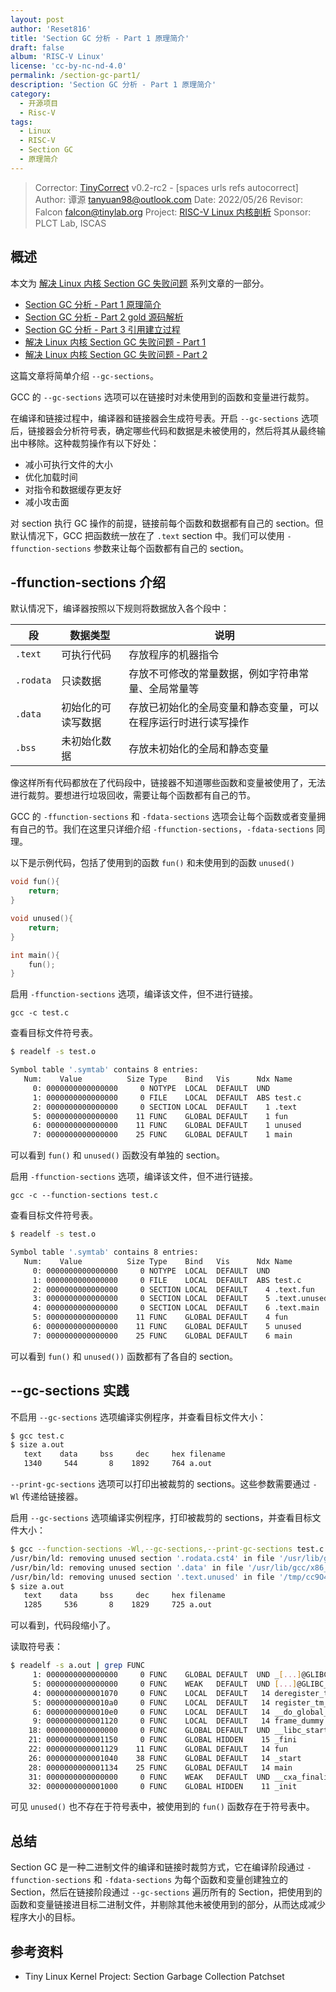 ```yaml
---
layout: post
author: 'Reset816'
title: 'Section GC 分析 - Part 1 原理简介'
draft: false
album: 'RISC-V Linux'
license: 'cc-by-nc-nd-4.0'
permalink: /section-gc-part1/
description: 'Section GC 分析 - Part 1 原理简介'
category:
  - 开源项目
  - Risc-V
tags:
  - Linux
  - RISC-V
  - Section GC
  - 原理简介
---
```


> Corrector: [TinyCorrect](https://gitee.com/tinylab/tinycorrect) v0.2-rc2 - [spaces urls refs autocorrect]
> Author:    谭源 <tanyuan98@outlook.com>
> Date:      2022/05/26
> Revisor:   Falcon <falcon@tinylab.org>
> Project:   [RISC-V Linux 内核剖析](https://gitee.com/tinylab/riscv-linux)
> Sponsor:   PLCT Lab, ISCAS


## 概述

本文为 [解决 Linux 内核 Section GC 失败问题][006] 系列文章的一部分。

- [Section GC 分析 - Part 1 原理简介][001]
- [Section GC 分析 - Part 2 gold 源码解析][002]
- [Section GC 分析 - Part 3 引用建立过程][003]
- [解决 Linux 内核 Section GC 失败问题 - Part 1][004]
- [解决 Linux 内核 Section GC 失败问题 - Part 2][005]

这篇文章将简单介绍 `--gc-sections`。

GCC 的 `--gc-sections` 选项可以在链接时对未使用到的函数和变量进行裁剪。

在编译和链接过程中，编译器和链接器会生成符号表。开启 `--gc-sections` 选项后，链接器会分析符号表，确定哪些代码和数据是未被使用的，然后将其从最终输出中移除。这种裁剪操作有以下好处：

- 减小可执行文件的大小
- 优化加载时间
- 对指令和数据缓存更友好
- 减小攻击面

对 section 执行 GC 操作的前提，链接前每个函数和数据都有自己的 section。但默认情况下，GCC 把函数统一放在了 `.text` section 中。我们可以使用 `-ffunction-sections` 参数来让每个函数都有自己的 section。

## -ffunction-sections 介绍

默认情况下，编译器按照以下规则将数据放入各个段中：

| 段        | 数据类型           | 说明                                                          |
|-----------|----------------|-------------------------------------------------------------|
| `.text`   | 可执行代码         | 存放程序的机器指令                                            |
| `.rodata` | 只读数据           | 存放不可修改的常量数据，例如字符串常量、全局常量等              |
| `.data`   | 初始化的可读写数据 | 存放已初始化的全局变量和静态变量，可以在程序运行时进行读写操作 |
| `.bss`    | 未初始化数据       | 存放未初始化的全局和静态变量                                  |

像这样所有代码都放在了代码段中，链接器不知道哪些函数和变量被使用了，无法进行裁剪。要想进行垃圾回收，需要让每个函数都有自己的节。

GCC 的 `-ffunction-sections` 和 `-fdata-sections` 选项会让每个函数或者变量拥有自己的节。我们在这里只详细介绍 `-ffunction-sections`，`-fdata-sections` 同理。

以下是示例代码，包括了使用到的函数 `fun()` 和未使用到的函数 `unused()`

```C
void fun(){
    return;
}

void unused(){
    return;
}

int main(){
    fun();
}
```

启用 `-ffunction-sections` 选项，编译该文件，但不进行链接。

```
gcc -c test.c
```

查看目标文件符号表。

```bash
$ readelf -s test.o

Symbol table '.symtab' contains 8 entries:
   Num:    Value          Size Type    Bind   Vis      Ndx Name
     0: 0000000000000000     0 NOTYPE  LOCAL  DEFAULT  UND
     1: 0000000000000000     0 FILE    LOCAL  DEFAULT  ABS test.c
     2: 0000000000000000     0 SECTION LOCAL  DEFAULT    1 .text
     5: 0000000000000000    11 FUNC    GLOBAL DEFAULT    1 fun
     6: 0000000000000000    11 FUNC    GLOBAL DEFAULT    1 unused
     7: 0000000000000000    25 FUNC    GLOBAL DEFAULT    1 main
```

可以看到 `fun()` 和 `unused()` 函数没有单独的 section。

启用 `-ffunction-sections` 选项，编译该文件，但不进行链接。

```
gcc -c --function-sections test.c
```

查看目标文件符号表。

```bash
$ readelf -s test.o

Symbol table '.symtab' contains 8 entries:
   Num:    Value          Size Type    Bind   Vis      Ndx Name
     0: 0000000000000000     0 NOTYPE  LOCAL  DEFAULT  UND
     1: 0000000000000000     0 FILE    LOCAL  DEFAULT  ABS test.c
     2: 0000000000000000     0 SECTION LOCAL  DEFAULT    4 .text.fun
     3: 0000000000000000     0 SECTION LOCAL  DEFAULT    5 .text.unused
     4: 0000000000000000     0 SECTION LOCAL  DEFAULT    6 .text.main
     5: 0000000000000000    11 FUNC    GLOBAL DEFAULT    4 fun
     6: 0000000000000000    11 FUNC    GLOBAL DEFAULT    5 unused
     7: 0000000000000000    25 FUNC    GLOBAL DEFAULT    6 main
```

可以看到 `fun()` 和 `unused())` 函数都有了各自的 section。

## --gc-sections 实践

不启用 `--gc-sections` 选项编译实例程序，并查看目标文件大小：

```bash
$ gcc test.c
$ size a.out
   text    data     bss     dec     hex filename
   1340     544       8    1892     764 a.out
```

`--print-gc-sections` 选项可以打印出被裁剪的 sections。这些参数需要通过 `-Wl` 传递给链接器。

启用 `--gc-sections` 选项编译实例程序，打印被裁剪的 sections，并查看目标文件大小：

```bash
$ gcc --function-sections -Wl,--gc-sections,--print-gc-sections test.c
/usr/bin/ld: removing unused section '.rodata.cst4' in file '/usr/lib/gcc/x86_64-linux-gnu/11/../../../x86_64-linux-gnu/Scrt1.o'
/usr/bin/ld: removing unused section '.data' in file '/usr/lib/gcc/x86_64-linux-gnu/11/../../../x86_64-linux-gnu/Scrt1.o'
/usr/bin/ld: removing unused section '.text.unused' in file '/tmp/cc9O4Y8L.o'
$ size a.out
   text    data     bss     dec     hex filename
   1285     536       8    1829     725 a.out
```

可以看到，代码段缩小了。

读取符号表：

```bash
$ readelf -s a.out | grep FUNC
     1: 0000000000000000     0 FUNC    GLOBAL DEFAULT  UND _[...]@GLIBC_2.34 (2)
     5: 0000000000000000     0 FUNC    WEAK   DEFAULT  UND [...]@GLIBC_2.2.5 (3)
     4: 0000000000001070     0 FUNC    LOCAL  DEFAULT   14 deregister_tm_clones
     5: 00000000000010a0     0 FUNC    LOCAL  DEFAULT   14 register_tm_clones
     6: 00000000000010e0     0 FUNC    LOCAL  DEFAULT   14 __do_global_dtors_aux
     9: 0000000000001120     0 FUNC    LOCAL  DEFAULT   14 frame_dummy
    18: 0000000000000000     0 FUNC    GLOBAL DEFAULT  UND __libc_start_mai[...]
    21: 0000000000001150     0 FUNC    GLOBAL HIDDEN    15 _fini
    22: 0000000000001129    11 FUNC    GLOBAL DEFAULT   14 fun
    26: 0000000000001040    38 FUNC    GLOBAL DEFAULT   14 _start
    28: 0000000000001134    25 FUNC    GLOBAL DEFAULT   14 main
    31: 0000000000000000     0 FUNC    WEAK   DEFAULT  UND __cxa_finalize@G[...]
    32: 0000000000001000     0 FUNC    GLOBAL HIDDEN    11 _init
```

可见 `unused()` 也不存在于符号表中，被使用到的 `fun()` 函数存在于符号表中。

## 总结

Section GC 是一种二进制文件的编译和链接时裁剪方式，它在编译阶段通过 `-ffunction-sections` 和 `-fdata-sections` 为每个函数和变量创建独立的 Section，然后在链接阶段通过 `--gc-sections` 遍历所有的 Section，把使用到的函数和变量链接进目标二进制文件，并剔除其他未被使用到的部分，从而达成减少程序大小的目标。

## 参考资料

- Tiny Linux Kernel Project: Section Garbage Collection Patchset

[001]: https://gitee.com/tinylab/riscv-linux/blob/master/articles/20230526-section-gc-part1.md
[002]: https://gitee.com/tinylab/riscv-linux/blob/master/articles/20230526-section-gc-part2.md
[003]: https://gitee.com/tinylab/riscv-linux/blob/master/articles/20230615-section-gc-part3.md
[004]: https://gitee.com/tinylab/riscv-linux/blob/master/articles/20230730-section-gc-no-more-keep-part1.md
[005]: https://gitee.com/tinylab/riscv-linux/blob/master/articles/20230928-section-gc-no-more-keep-part2.md
[006]: https://summer-ospp.ac.cn/org/prodetail/2341f0584
